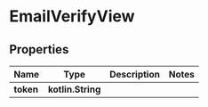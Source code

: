 
# EmailVerifyView

## Properties
Name | Type | Description | Notes
------------ | ------------- | ------------- | -------------
**token** | **kotlin.String** |  | 




